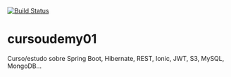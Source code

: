 [![Build Status](https://travis-ci.org/gian418/ponto-inteligente.svg?branch=master)](https://travis-ci.org/gian418/ponto-inteligente)

# cursoudemy01
Curso/estudo sobre Spring Boot, Hibernate, REST, Ionic, JWT, S3, MySQL, MongoDB...
